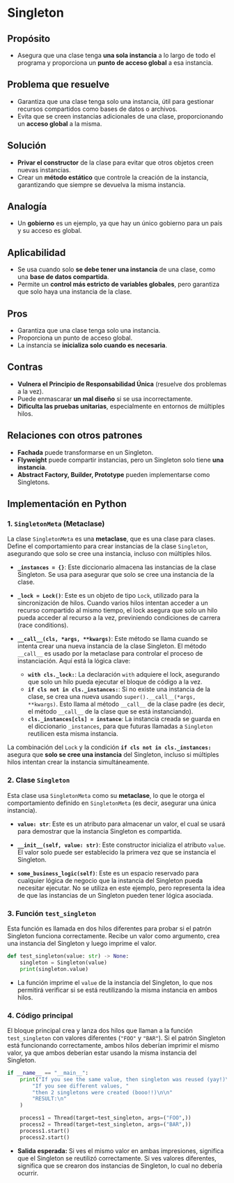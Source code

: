 # **Singleton**

## **Propósito**

- Asegura que una clase tenga **una sola instancia** a lo largo de todo el programa y proporciona un **punto de acceso global** a esa instancia.

## **Problema que resuelve**

- Garantiza que una clase tenga solo una instancia, útil para gestionar recursos compartidos como bases de datos o archivos.
- Evita que se creen instancias adicionales de una clase, proporcionando un **acceso global** a la misma.

## **Solución**

- **Privar el constructor** de la clase para evitar que otros objetos creen nuevas instancias.
- Crear un **método estático** que controle la creación de la instancia, garantizando que siempre se devuelva la misma instancia.

## **Analogía**

- Un **gobierno** es un ejemplo, ya que hay un único gobierno para un país y su acceso es global.

## **Aplicabilidad**

- Se usa cuando solo **se debe tener una instancia** de una clase, como una **base de datos compartida**.
- Permite un **control más estricto de variables globales**, pero garantiza que solo haya una instancia de la clase.

## **Pros**

- Garantiza que una clase tenga solo una instancia.
- Proporciona un punto de acceso global.
- La instancia se **inicializa solo cuando es necesaria**.

## **Contras**

- **Vulnera el Principio de Responsabilidad Única** (resuelve dos problemas a la vez).
- Puede enmascarar **un mal diseño** si se usa incorrectamente.
- **Dificulta las pruebas unitarias**, especialmente en entornos de múltiples hilos.

## **Relaciones con otros patrones**

- **Fachada** puede transformarse en un Singleton.
- **Flyweight** puede compartir instancias, pero un Singleton solo tiene **una instancia**.
- **Abstract Factory, Builder, Prototype** pueden implementarse como Singletons.

## Implementación en Python

### 1. `SingletonMeta` (Metaclase)

La clase `SingletonMeta` es una **metaclase**, que es una clase para clases. Define el comportamiento para crear instancias de la clase `Singleton`, asegurando que solo se cree una instancia, incluso con múltiples hilos.

- **`_instances = {}`**: Este diccionario almacena las instancias de la clase Singleton. Se usa para asegurar que solo se cree una instancia de la clase.
  
- **`_lock = Lock()`**: Este es un objeto de tipo `Lock`, utilizado para la sincronización de hilos. Cuando varios hilos intentan acceder a un recurso compartido al mismo tiempo, el lock asegura que solo un hilo pueda acceder al recurso a la vez, previniendo condiciones de carrera (race conditions).

- **`__call__(cls, *args, **kwargs)`**: Este método se llama cuando se intenta crear una nueva instancia de la clase Singleton. El método `__call__` es usado por la metaclase para controlar el proceso de instanciación. Aquí está la lógica clave:
  - **`with cls._lock:`**: La declaración `with` adquiere el lock, asegurando que solo un hilo pueda ejecutar el bloque de código a la vez.
  - **`if cls not in cls._instances:`**: Si no existe una instancia de la clase, se crea una nueva usando `super().__call__(*args, **kwargs)`. Esto llama al método `__call__` de la clase padre (es decir, el método `__call__` de la clase que se está instanciando).
  - **`cls._instances[cls] = instance`**: La instancia creada se guarda en el diccionario `_instances`, para que futuras llamadas a `Singleton` reutilicen esta misma instancia.

La combinación del `Lock` y la condición **`if cls not in cls._instances:`** asegura que **solo se cree una instancia** del Singleton, incluso si múltiples hilos intentan crear la instancia simultáneamente.

### 2. Clase `Singleton`

Esta clase usa `SingletonMeta` como su **metaclase**, lo que le otorga el comportamiento definido en `SingletonMeta` (es decir, asegurar una única instancia).

- **`value: str`**: Este es un atributo para almacenar un valor, el cual se usará para demostrar que la instancia Singleton es compartida.
  
- **`__init__(self, value: str)`**: Este constructor inicializa el atributo `value`. El valor solo puede ser establecido la primera vez que se instancia el Singleton.
  
- **`some_business_logic(self)`**: Este es un espacio reservado para cualquier lógica de negocio que la instancia del Singleton pueda necesitar ejecutar. No se utiliza en este ejemplo, pero representa la idea de que las instancias de un Singleton pueden tener lógica asociada.

### 3. Función `test_singleton`

Esta función es llamada en dos hilos diferentes para probar si el patrón Singleton funciona correctamente. Recibe un valor como argumento, crea una instancia del Singleton y luego imprime el valor.

```python
def test_singleton(value: str) -> None:
    singleton = Singleton(value)
    print(singleton.value)
```

- La función imprime el `value` de la instancia del Singleton, lo que nos permitirá verificar si se está reutilizando la misma instancia en ambos hilos.

### 4. Código principal

El bloque principal crea y lanza dos hilos que llaman a la función `test_singleton` con valores diferentes (`"FOO"` y `"BAR"`). Si el patrón Singleton está funcionando correctamente, ambos hilos deberían imprimir el mismo valor, ya que ambos deberían estar usando la misma instancia del Singleton.

```python
if __name__ == "__main__":
    print("If you see the same value, then singleton was reused (yay!)\n"
        "If you see different values, "
        "then 2 singletons were created (booo!!)\n\n"
        "RESULT:\n"
    )

    process1 = Thread(target=test_singleton, args=("FOO",))
    process2 = Thread(target=test_singleton, args=("BAR",))
    process1.start()
    process2.start()
```

- **Salida esperada:** Si ves el mismo valor en ambas impresiones, significa que el Singleton se reutilizó correctamente. Si ves valores diferentes, significa que se crearon dos instancias de Singleton, lo cual no debería ocurrir.
